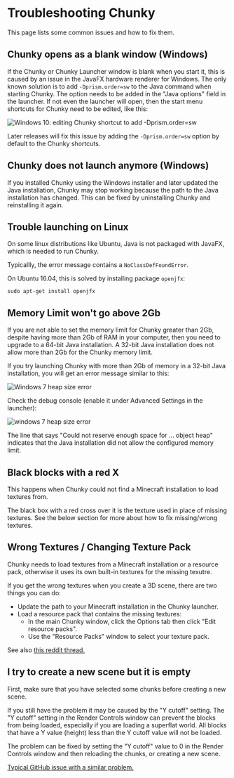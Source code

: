 Troubleshooting Chunky
======================

This page lists some common issues and how to fix them.

## Chunky opens as a blank window (Windows)

If the Chunky or Chunky Launcher window is blank when you start it, this
is caused by an issue in the JavaFX hardware renderer for Windows.
The only known solution is to add `-Dprism.order=sw` to the Java command
when starting Chunky. The option needs to be added in the "Java options"
field in the launcher. If not even the launcher will open, then the
start menu shortcuts for Chunky need to be edited, like this:

![Windows 10: editing Chunky shortcut to add -Dprism.order=sw](/old-chunky-docs/prism_order_sw_windows.png)

Later releases will fix this issue by adding the `-Dprism.order=sw` option
by default to the Chunky shortcuts.


## Chunky does not launch anymore (Windows)

If you installed Chunky using the Windows installer and later updated the Java installation,
Chunky may stop working because the path to the Java installation has changed. This can
be fixed by uninstalling Chunky and reinstalling it again.

## Trouble launching on Linux


On some linux distributions like Ubuntu, Java is not packaged with JavaFX,
which is needed to run Chunky.

Typicallly, the error message contains a `NoClassDefFoundError`.

On Ubuntu 16.04, this is solved by installing package `openjfx`:

```
sudo apt-get install openjfx
```

## Memory Limit won't go above 2Gb

If you are not able to set the memory limit for Chunky greater than 2Gb,
despite having more than 2Gb of RAM in your computer, then you need to upgrade
to a 64-bit Java installation.  A 32-bit Java installation does not allow more
than 2Gb for the Chunky memory limit.

If you try launching Chunky with more than 2Gb of memory in a 32-bit Java installation,
you will get an error message similar to this:

![Windows 7 heap size error](/old-chunky-docs/heapsize_win32.png)

Check the debug console (enable it under Advanced Settings in the launcher):

![windows 7 heap size error](/old-chunky-docs/heapsize_win32_console.png)

The line that says "Could not reserve enough space for ...  object heap"
indicates that the Java installation did not allow the configured memory limit.


## Black blocks with a red X

This happens when Chunky could not find a Minecraft installation to load textures from.

The black box with a red cross over it is the texture used in place of missing textures.
See the below section for more about how to fix missing/wrong textures.


## Wrong Textures / Changing Texture Pack

Chunky needs to load textures from a Minecraft installation or a resource pack,
otherwise it uses its own built-in textures for the missing texutre.

If you get the wrong textures when you create a 3D scene, there are two things you can do:

* Update the path to your Minecraft installation in the Chunky launcher.
* Load a resource pack that contains the missing textures:
    * In the main Chunky window, click the Options tab then click "Edit resource packs".
    * Use the "Resource Packs" window to select your texture pack.

See also [this reddit thread.](https://www.reddit.com/r/chunky/comments/917h5q/chunky_145_texture_problems/)


## I try to create a new scene but it is empty

First, make sure that you have selected some chunks before creating a new scene.

If you still have the problem it may be caused by the "Y cutoff" setting.
The "Y cutoff" setting in the Render Controls window can prevent the blocks from being loaded,
especially if you are loading a superflat world. All blocks that have a Y value (height) less
than the Y cutoff value will not be loaded.

The problem can be fixed by setting the "Y cutoff" value to 0 in the Render Controls window
and then reloading the chunks, or creating a new scene.

[Typical GitHub issue with a similar problem.](https://github.com/llbit/chunky/issues/380)

